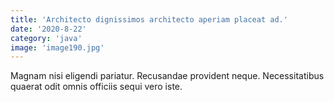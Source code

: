 ```yaml
---
title: 'Architecto dignissimos architecto aperiam placeat ad.'
date: '2020-8-22'
category: 'java'
image: 'image190.jpg'
---
```


Magnam nisi eligendi pariatur.
Recusandae provident neque.
Necessitatibus quaerat odit omnis officiis sequi vero iste.
